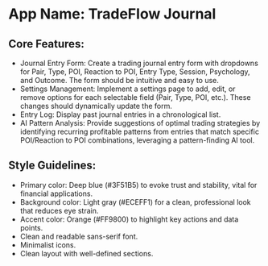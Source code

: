 # **App Name**: TradeFlow Journal

## Core Features:

- Journal Entry Form: Create a trading journal entry form with dropdowns for Pair, Type, POI, Reaction to POI, Entry Type, Session, Psychology, and Outcome. The form should be intuitive and easy to use.
- Settings Management: Implement a settings page to add, edit, or remove options for each selectable field (Pair, Type, POI, etc.). These changes should dynamically update the form.
- Entry Log: Display past journal entries in a chronological list.
- AI Pattern Analysis: Provide suggestions of optimal trading strategies by identifying recurring profitable patterns from entries that match specific POI/Reaction to POI combinations, leveraging a pattern-finding AI tool.

## Style Guidelines:

- Primary color: Deep blue (#3F51B5) to evoke trust and stability, vital for financial applications.
- Background color: Light gray (#ECEFF1) for a clean, professional look that reduces eye strain.
- Accent color: Orange (#FF9800) to highlight key actions and data points.
- Clean and readable sans-serif font.
- Minimalist icons.
- Clean layout with well-defined sections.